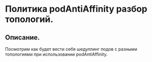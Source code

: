 # Политика podAntiAffinity разбор топологий.

## Описание.
Посмотрим как будет вести себя шедуллинг подов с разными топологиями при использовании podAntiAffinity.
